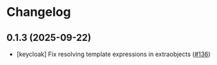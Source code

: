 # Changelog

## 0.1.3 (2025-09-22)

* [keycloak] Fix resolving template expressions in extraobjects ([#136](https://github.com/CloudPirates-io/helm-charts/pull/136))
